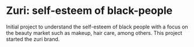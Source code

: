 # Zuri: self-esteem of black-people
Initial project to understand the self-esteem of black people with a focus on the beauty market such as makeup, hair care, among others. This project started the zuri brand.
